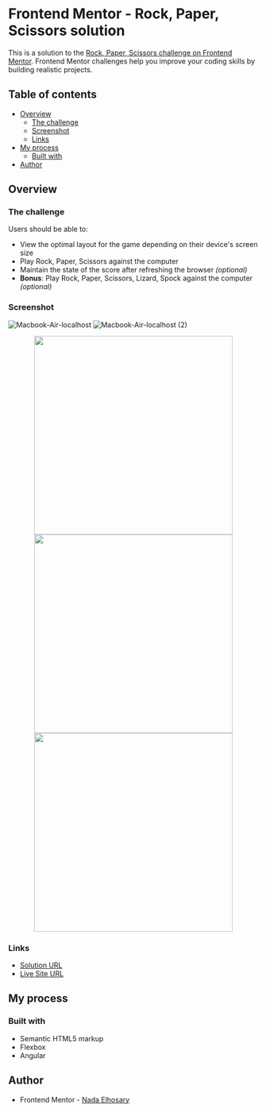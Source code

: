 # Frontend Mentor - Rock, Paper, Scissors solution

This is a solution to the [Rock, Paper, Scissors challenge on Frontend Mentor](https://www.frontendmentor.io/challenges/rock-paper-scissors-game-pTgwgvgH). Frontend Mentor challenges help you improve your coding skills by building realistic projects. 

## Table of contents

- [Overview](#overview)
  - [The challenge](#the-challenge)
  - [Screenshot](#screenshot)
  - [Links](#links)
- [My process](#my-process)
  - [Built with](#built-with)
- [Author](#author)

## Overview

### The challenge

Users should be able to:

- View the optimal layout for the game depending on their device's screen size
- Play Rock, Paper, Scissors against the computer
- Maintain the state of the score after refreshing the browser _(optional)_
- **Bonus**: Play Rock, Paper, Scissors, Lizard, Spock against the computer _(optional)_

### Screenshot
![Macbook-Air-localhost](https://github.com/user-attachments/assets/1634b64f-1b92-4dc4-8b82-3693ebae0076)
![Macbook-Air-localhost (2)](https://github.com/user-attachments/assets/55f58d9a-a67c-41f2-93ea-cd9e0a8c0d90)
<div align="center">
    <img src="https://github.com/user-attachments/assets/7cc023ae-54d5-434e-89bc-c2107a21335b" style="width:400px"/>
    <img src="https://github.com/user-attachments/assets/851df71a-8291-472e-848b-f8e77a7d0859" style="width:400px"/>
    <img src="https://github.com/user-attachments/assets/d51a9468-7760-4322-99ea-58fd19ce5391" style="width:400px"/>
</div>

### Links

- [Solution URL](https://github.com/NadaElho/Rock-Paper-Scissors-game)
- [Live Site URL](https://rockpaperscissorsgame-taupe.vercel.app/)

## My process

### Built with

- Semantic HTML5 markup
- Flexbox
- Angular

## Author

- Frontend Mentor - [Nada Elhosary](https://www.frontendmentor.io/profile/NadaElho)
